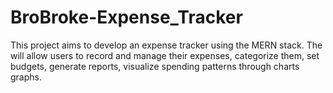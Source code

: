 # BroBroke-Expense_Tracker
This project aims to develop an expense tracker using the MERN stack. The will allow users to record and manage their expenses, categorize them, set budgets, generate reports, visualize spending patterns through charts graphs.
